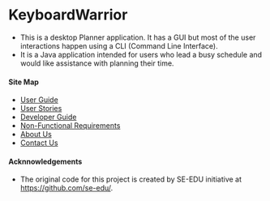 # KeyboardWarrior

* This is a desktop Planner application. It has a GUI but most of the user interactions happen using a CLI (Command Line Interface).
* It is a Java application intended for users who lead a busy schedule and would like assistance with planning their time. 
  
#### Site Map
* [User Guide](docs/UserGuide.md)
* [User Stories](docs/UserStories.md)
* [Developer Guide](docs/DeveloperGuide.md) 
* [Non-Functional Requirements](docs/NonFunctionals.md)
* [About Us](docs/AboutUs.md)
* [Contact Us](docs/ContactUs.md)

#### Acknnowledgements
* The original code for this project is created by SE-EDU initiative at https://github.com/se-edu/.
